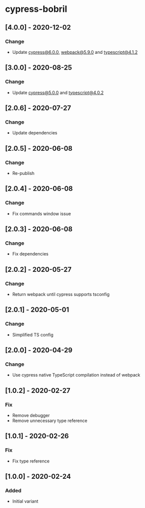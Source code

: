 # cypress-bobril

## [4.0.0] - 2020-12-02

### Change

-   Update cypress@6.0.0, webpack@5.9.0 and typescript@4.1.2

## [3.0.0] - 2020-08-25

### Change

-   Update cypress@5.0.0 and typescript@4.0.2

## [2.0.6] - 2020-07-27

### Change

-   Update dependencies

## [2.0.5] - 2020-06-08

### Change

-   Re-publish

## [2.0.4] - 2020-06-08

### Change

-   Fix commands window issue

## [2.0.3] - 2020-06-08

### Change

-   Fix dependencies

## [2.0.2] - 2020-05-27

### Change

-   Return webpack until cypress supports tsconfig

## [2.0.1] - 2020-05-01

### Change

-   Simplified TS config

## [2.0.0] - 2020-04-29

### Change

-   Use cypress native TypeScript compilation instead of webpack

## [1.0.2] - 2020-02-27

### Fix

-   Remove debugger
-   Remove unnecessary type reference

## [1.0.1] - 2020-02-26

### Fix

-   Fix type reference

## [1.0.0] - 2020-02-24

### Added

-   Initial variant
